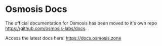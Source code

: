 
# Osmosis Docs

The official documentation for Osmosis has been moved to it's own repo https://github.com/osmosis-labs/docs. 

Access the latest docs here: https://docs.osmosis.zone
